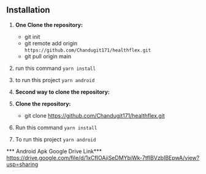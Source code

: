 
## Installation

1. **One Clone the repository:**
    - git init 
    - git remote add origin `https://github.com/Chandugit171/healthflex.git`
    - git pull origin main  
2. run this command `yarn install`
3. to run this project `yarn android`

1. **Second way to clone the repository:**

1. **Clone the repository:**
    - git clone https://github.com/Chandugit171/healthflex.git
2. Run this command `yarn install`
3. To run this project `yarn android`

*** Android Apk Google Drive Link***
https://drive.google.com/file/d/1xCfIOAjiSeDMYbjWk-7tfIBVzbIBEpwA/view?usp=sharing